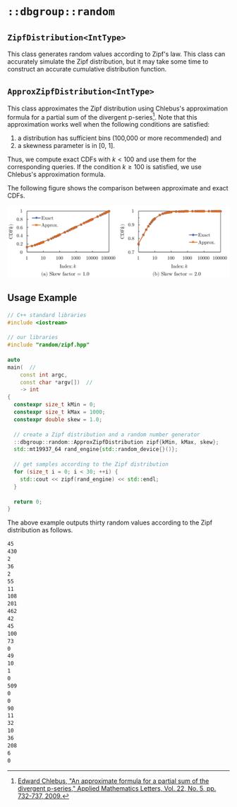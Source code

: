 # `::dbgroup::random`

## `ZipfDistribution<IntType>`

This class generates random values according to Zipf's law. This class can accurately simulate the Zipf distribution, but it may take some time to construct an accurate cumulative distribution function.

## `ApproxZipfDistribution<IntType>`

This class approximates the Zipf distribution using Chlebus's approximation formula for a partial sum of the divergent p-series[^1]. Note that this approximation works well when the following conditions are satisfied:

1. a distribution has sufficient bins (100,000 or more recommended) and
2. a skewness parameter is in [0, 1].

Thus, we compute exact CDFs with $k < 100$ and use them for the corresponding queries. If the condition $k \geq 100$ is satisfied, we use Chlebus's approximation formula.

The following figure shows the comparison between approximate and exact CDFs.

<img src="figures/comparison_exact_approx_zipf.svg" width="540px">

## Usage Example

```cpp
// C++ standard libraries
#include <iostream>

// our libraries
#include "random/zipf.hpp"

auto
main(  //
    const int argc,
    const char *argv[])  //
    -> int
{
  constexpr size_t kMin = 0;
  constexpr size_t kMax = 1000;
  constexpr double skew = 1.0;

  // create a Zipf distribution and a random number generator
  ::dbgroup::random::ApproxZipfDistribution zipf{kMin, kMax, skew};
  std::mt19937_64 rand_engine{std::random_device{}()};

  // get samples according to the Zipf distribution
  for (size_t i = 0; i < 30; ++i) {
    std::cout << zipf(rand_engine) << std::endl;
  }

  return 0;
}
```

The above example outputs thirty random values according to the Zipf distribution as follows.

```txt
45
430
2
36
2
55
11
108
201
462
42
45
100
73
0
49
10
1
0
509
0
0
90
11
32
10
36
208
6
0
```

[^1]: [Edward Chlebus, "An approximate formula for a partial sum of the divergent p-series," Applied Mathematics Letters, Vol. 22, No. 5, pp. 732-737, 2009.](https://doi.org/10.1016/j.aml.2008.07.007)
